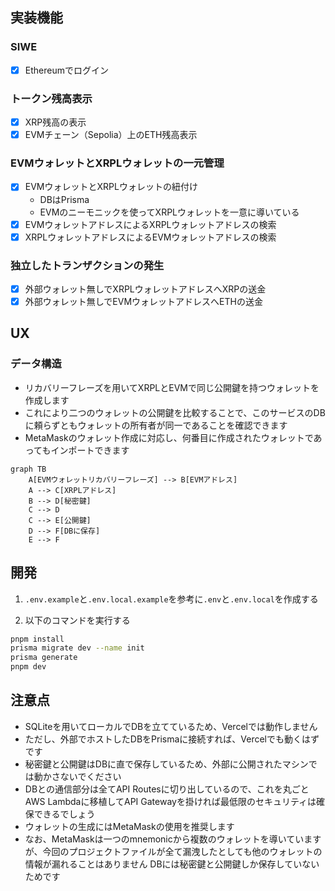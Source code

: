 ## 実装機能

### SIWE
- [x] Ethereumでログイン

### トークン残高表示
- [x] XRP残高の表示
- [x] EVMチェーン（Sepolia）上のETH残高表示

### EVMウォレットとXRPLウォレットの一元管理
- [x] EVMウォレットとXRPLウォレットの紐付け
  - DBはPrisma
  - EVMのニーモニックを使ってXRPLウォレットを一意に導いている
- [x] EVMウォレットアドレスによるXRPLウォレットアドレスの検索
- [x] XRPLウォレットアドレスによるEVMウォレットアドレスの検索

### 独立したトランザクションの発生
- [x] 外部ウォレット無しでXRPLウォレットアドレスへXRPの送金
- [x] 外部ウォレット無しでEVMウォレットアドレスへETHの送金

## UX

### データ構造
- リカバリーフレーズを用いてXRPLとEVMで同じ公開鍵を持つウォレットを作成します
- これにより二つのウォレットの公開鍵を比較することで、このサービスのDBに頼らずともウォレットの所有者が同一であることを確認できます
- MetaMaskのウォレット作成に対応し、何番目に作成されたウォレットであってもインポートできます
```mermaid
graph TB
    A[EVMウォレットリカバリーフレーズ] --> B[EVMアドレス]
    A --> C[XRPLアドレス]
    B --> D[秘密鍵]
    C --> D
    C --> E[公開鍵]
    D --> F[DBに保存]
    E --> F
```

## 開発
1. `.env.example`と`.env.local.example`を参考に`.env`と`.env.local`を作成する

2. 以下のコマンドを実行する
```bash
pnpm install
prisma migrate dev --name init
prisma generate
pnpm dev
```

## 注意点
- SQLiteを用いてローカルでDBを立てているため、Vercelでは動作しません
- ただし、外部でホストしたDBをPrismaに接続すれば、Vercelでも動くはずです
- 秘密鍵と公開鍵はDBに直で保存しているため、外部に公開されたマシンでは動かさないでください
- DBとの通信部分は全てAPI Routesに切り出しているので、これを丸ごとAWS Lambdaに移植してAPI Gatewayを掛ければ最低限のセキュリティは確保できるでしょう
- ウォレットの生成にはMetaMaskの使用を推奨します
- なお、MetaMaskは一つのmnemonicから複数のウォレットを導いていますが、今回のプロジェクトファイルが全て漏洩したとしても他のウォレットの情報が漏れることはありません DBには秘密鍵と公開鍵しか保存していないためです
